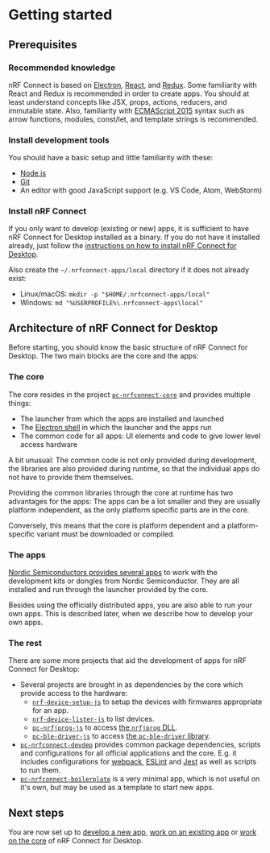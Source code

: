 ---
---

# Getting started

## Prerequisites

### Recommended knowledge

nRF Connect is based on [Electron](https://electron.atom.io/),
[React](https://facebook.github.io/react/), and [Redux](http://redux.js.org/).
Some familiarity with React and Redux is recommended in order to create apps.
You should at least understand concepts like JSX, props, actions, reducers, and
immutable state. Also, familiarity with
[ECMAScript 2015](https://babeljs.io/learn-es2015/) syntax such as arrow
functions, modules, const/let, and template strings is recommended.

### Install development tools

You should have a basic setup and little familiarity with these:

- [Node.js](https://nodejs.org)
- [Git](https://git-scm.com/downloads)
- An editor with good JavaScript support (e.g. VS Code, Atom, WebStorm)

### Install nRF Connect

If you only want to develop (existing or new) apps, it is sufficient to have nRF
Connect for Desktop installed as a binary. If you do not have it installed
already, just follow the
[instructions on how to install nRF Connect for Desktop](https://github.com/NordicSemiconductor/pc-nrfconnect-core#using-nrf-connect-for-desktop).

Also create the `~/.nrfconnect-apps/local` directory if it does not already
exist:

- Linux/macOS: `mkdir -p "$HOME/.nrfconnect-apps/local"`
- Windows: `md "%USERPROFILE%\.nrfconnect-apps\local"`

## Architecture of nRF Connect for Desktop

Before starting, you should know the basic structure of nRF Connect for Desktop.
The two main blocks are the core and the apps:

### The core

The core resides in the project
[`pc-nrfconnect-core`](https://github.com/NordicSemiconductor/pc-nrfconnect-core)
and provides multiple things:

- The launcher from which the apps are installed and launched
- The [Electron shell](https://electronjs.org) in which the launcher and the
  apps run
- The common code for all apps: UI elements and code to give lower level access
  hardware

A bit unusual: The common code is not only provided during development, the
libraries are also provided during runtime, so that the individual apps do not
have to provide them themselves.

Providing the common libraries through the core at runtime has two advantages
for the apps: The apps can be a lot smaller and they are usually platform
independent, as the only platform specific parts are in the core.

Conversely, this means that the core is platform dependent and a
platform-specific variant must be downloaded or compiled.

### The apps

[Nordic Semiconductors provides several apps](./supported_apps) to work with the
development kits or dongles from Nordic Semiconductor. They are all installed
and run through the launcher provided by the core.

Besides using the officially distributed apps, you are also able to run your own
apps. This is described later, when we describe how to develop your own apps.

### The rest

There are some more projects that aid the development of apps for nRF Connect
for Desktop:

- Several projects are brought in as dependencies by the core which provide
  access to the hardware:
  - [`nrf-device-setup-js`](https://github.com/NordicSemiconductor/nrf-device-setup-js)
    to setup the devices with firmwares appropriate for an app.
  - [`nrf-device-lister-js`](https://github.com/NordicSemiconductor/nrf-device-lister-js)
    to list devices.
  - [`pc-nrfjprog-js`](https://github.com/NordicSemiconductor/pc-nrfjprog-js) to
    access
    [the `nrfjprog` DLL](https://infocenter.nordicsemi.com/topic/ug_nrf5x_cltools/UG/cltools/nrf5x_nrfjprogdll.html).
  - [`pc-ble-driver-js`](https://github.com/NordicSemiconductor/pc-ble-driver-js)
    to access
    [the `pc-ble-driver` library](https://github.com/NordicSemiconductor/pc-ble-driver).
- [`pc-nrfconnect-devdep`](https://github.com/NordicSemiconductor/pc-nrfconnect-devdep)
  provides common package dependencies, scripts and configurations for all
  official applications and the core. E.g. it includes configurations for
  [webpack](https://webpack.js.org), [ESLint](https://eslint.org) and
  [Jest](https://jestjs.io) as well as scripts to run them.
- [`pc-nrfconnect-boilerplate`](https://github.com/NordicSemiconductor/pc-nrfconnect-boilerplate)
  is a very minimal app, which is not useful on it's own, but may be used as a
  template to start new apps.

## Next steps

You are now set up to [develop a new app](./create_new_app),
[work on an existing app](./get_an_existing_app_s_sources) or
[work on the core](./core_development) of nRF Connect for Desktop.
